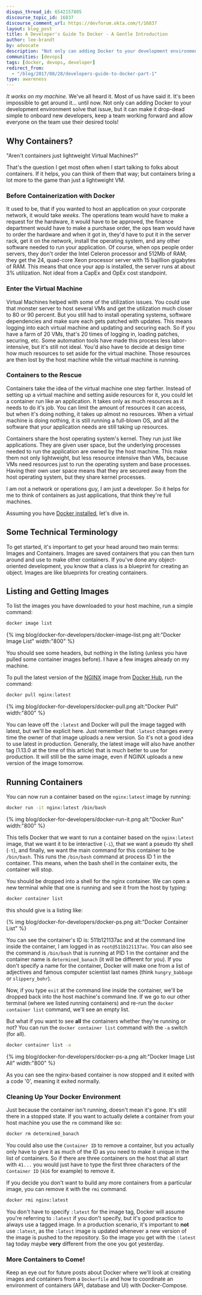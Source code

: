 ```yaml
---
disqus_thread_id: 6542157805
discourse_topic_id: 16837
discourse_comment_url: https://devforum.okta.com/t/16837
layout: blog_post
title: A Developer's Guide To Docker - A Gentle Introduction
author: lee-brandt
by: advocate
description: "Not only can adding Docker to your development environment solve that issue, but it can make it drop-dead simple to onboard new developers."
communities: [devops]
tags: [docker, devops, developer]
redirect_from:
  - "/blog/2017/08/28/developers-guide-to-docker-part-1"
type: awareness
---
```


*It works on my machine.* We've all heard it. Most of us have said it. It's been impossible to get around it... until now. Not only can adding Docker to your development environment solve that issue, but it can make it drop-dead simple to onboard new developers, keep a team working forward and allow everyone on the team use their desired tools!

## Why Containers?
"Aren't containers just lightweight Virtual Machines?"

That's the question I get most often when I start talking to folks about containers. If it helps, you can think of them that way; but containers bring a lot more to the game than just a lightweight VM.

### Before Containerization with Docker
It used to be, that if you wanted to host an application on your corporate network, it would take *weeks*. The operations team would have to make a request for the hardware, it would have to be approved, the finance department would have to make a purchase order, the ops team would have to order the hardware and when it got in, they'd have to put it in the server rack, get it on the network, install the operating system, and any other software needed to run your application. Of course, when ops people order servers, they don't order the Intel Celeron processor and 512Mb of RAM; they get the 24, quad-core Xeon processor server with 15 bajillion gigabytes of RAM. This means that once your app is installed, the server runs at about 3% utilization. Not ideal from a CapEx and OpEx cost standpoint.

### Enter the Virtual Machine
Virtual Machines helped with some of the utilization issues. You could use that monster server to host several VMs and get the utilization much closer to 80 or 90 percent. But you still had to install operating systems, software dependencies and make sure each gets patched with updates. This means logging into each virtual machine and updating and securing each. So if you have a farm of 20 VMs, that's 20 times of logging in, loading patches, securing, etc. Some automation tools have made this process less labor-intensive, but it's still not ideal. You'd also have to decide at design time how much resources to set aside for the virtual machine. Those resources are then lost by the host machine while the virtual machine is running.

### Containers to the Rescue
Containers take the idea of the virtual machine one step farther. Instead of setting up a virtual machine and setting aside resources for it, you could let a container run like an application. It takes only as much resources as it needs to do it's job. You can limit the amount of resources it can access, but when it's doing nothing, it takes up almost no resources. When a virtual machine is doing nothing, it is still running a full-blown OS, and all the software that your application needs are still taking up resources.

Containers share the host operating system's kernel. They run just like applications. They are given user space, but the underlying processes needed to run the application are owned by the host machine. This make them not only lightweight, but less resource intensive than VMs, because VMs need resources just to run the operating system and base processes. Having their own user space means that they are secured away from the host operating system, but they share kernel processes.

I am not a network or operations guy, I am just a developer. So it helps for me to think of containers as just applications, that think they're full machines.

Assuming you have [Docker installed](https://docs.docker.com/engine/installation/), let's dive in.

## Some Technical Terminology
To get started, it's important to get your head around two main terms: Images and Containers. Images are saved containers that you can then turn around and use to make other containers. If you've done any object-oriented development, you know that a class is a blueprint for creating an object. Images are like blueprints for creating containers.

## Listing and Getting Images
To list the images you have downloaded to your host machine, run a simple command:

``` bash
docker image list
```

{% img blog/docker-for-developers/docker-image-list.png alt:"Docker Image List" width:"800" %}

You should see some headers, but nothing in the listing (unless you have pulled some container images before). I have a few images already on my machine.

To pull the latest version of the [NGINX](https://www.nginx.com/) image from [Docker Hub](https://hub.docker.com), run the command:

```bash
docker pull nginx:latest
```
{% img blog/docker-for-developers/docker-pull.png alt:"Docker Pull" width:"800" %}

You can leave off the `:latest` and Docker will pull the image tagged with latest, but we'll be explicit here. Just remember that `:latest` changes every time the owner of that image uploads a new version. So it's not a good idea to use latest in production. Generally, the latest image will also have another tag (1.13.0 at the time of this article) that is much better to use for production. It will still be the same image, even if NGINX uploads a new version of the image tomorrow.

## Running Containers

You can now run a container based on the `nginx:latest` image by running:

```bash
docker run -it nginx:latest /bin/bash
```
{% img blog/docker-for-developers/docker-run-it.png alt:"Docker Run" width:"800" %}

This tells Docker that we want to run a container based on the `nginx:latest` image, that we want it to be interactive (`-i`), that we want a pseudo tty shell (`-t`), and finally, we want the main command for this container to be `/bin/bash`. This runs the `/bin/bash` command at process ID 1 in the container. This means, when the bash shell in the container exits, the container will stop.



You should be dropped into a shell for the nginx container. We can open a new terminal while that one is running and see it from the host by typing:

```bash
docker container list
```
this should give is a listing like:

{% img blog/docker-for-developers/docker-ps.png alt:"Docker Container List" %}

You can see the container's ID is: 511b121137ac and at the command line inside the container, I am logged in as `root@511b121137ac`. You can also see the command is `/bin/bash` that is running at PID 1 in the container and the container name is `determined_banach` (it will be different for you). If you don't specify a name for the container, Docker will make one from a list of adjectives and famous computer scientist last names (think `hungry_babbage` or `slippery_bohr`).

Now, if you type `exit` at the command line inside the container, we'll be dropped back into the host machine's command line. If we go to our other terminal (where we listed running containers) and re-run the `docker container list` command, we'll see an empty list.

But what if you want to see **all** the containers whether they're running or not? You can run the `docker container list` command with the `-a` switch (for all).

```bash
docker container list -a
```

{% img blog/docker-for-developers/docker-ps-a.png alt:"Docker Image List All" width:"800" %}

As you can see the nginx-based container is now stopped and it exited with a code '0', meaning it exited normally.

### Cleaning Up Your Docker Environment
Just because the container isn't running, doesn't mean it's gone. It's still there in a stopped state. If you want to actually delete a container from your host machine you use the `rm` command like so:

``` bash
docker rm determined_banach
```
You could also use the `Container ID` to remove a container, but you actually only have to give it as much of the ID as you need to make it unique in the list of containers. So if there are three containers on the host that all start with `41...` you would just have to type the first three characters of the `Container ID` (`416` for example) to remove it.

If you decide you don't want to build any more containers from a particular image, you can remove it with the `rmi` command.

```bash
docker rmi nginx:latest
```

You don't have to specify `:latest` for the image tag, Docker will assume you're referring to `:latest` if you don't specify, but it's good practice to always use a tagged image. In a production scenario, it's important to **not** use `:latest`, as the `:latest` image is updated whenever a new version of the image is pushed to the repository. So the image you get with the `:latest` tag today maybe **very** different from the one you got yesterday.

### More Containers to Come!
Keep an eye out for future posts about Docker where we'll look at creating images and containers from a `Dockerfile` and how to coordinate an environment of containers (API, database and UI) with Docker-Compose.
